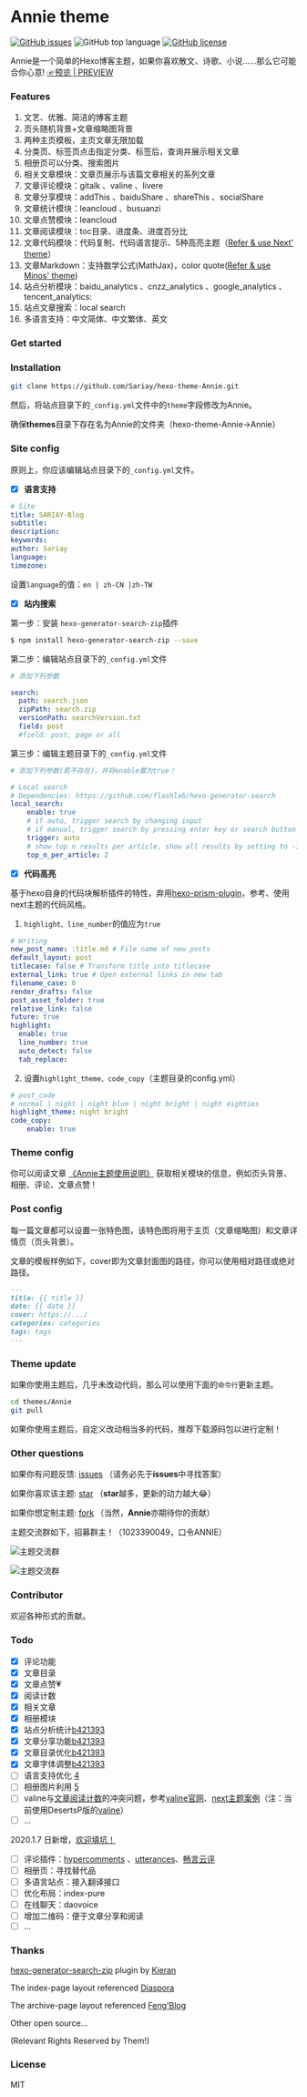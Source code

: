 # Annie theme
[![GitHub issues](https://img.shields.io/github/issues/Sariay/hexo-theme-Annie?style=for-the-badge)](https://github.com/Sariay/hexo-theme-Annie/issues)  ![GitHub top language](https://img.shields.io/github/languages/top/Sariay/hexo-theme-Annie?style=for-the-badge)  [![GitHub license](https://img.shields.io/github/license/Sariay/hexo-theme-Annie?style=for-the-badge)](https://github.com/Sariay/hexo-theme-Annie/blob/master/LICENSE)

Annie是一个简单的Hexo博客主题，如果你喜欢散文、诗歌、小说......那么它可能合你心意!  [☞预览 | PREVIEW](https://sariay.github.io/2019/03/12/相册主题Dream介绍/)

### Features

1. 文艺、优雅、简洁的博客主题
2. 页头随机背景+文章缩略图背景
3. 两种主页模板，主页文章无限加载
4. 分类页、标签页点击指定分类、标签后，查询并展示相关文章
5. 相册页可以分类、搜索图片
6. 相关文章模块：文章页展示与该篇文章相关的系列文章
7. 文章评论模块：gitalk 、valine 、livere 
8. 文章分享模块：addThis 、baiduShare 、shareThis 、socialShare 
9. 文章统计模块：leancloud 、busuanzi 
10. 文章点赞模块：leancloud
11. 文章阅读模块：toc目录、进度条、进度百分比
12. 文章代码模块：代码复制、代码语言提示、5种高亮主题（[Refer & use Next' theme](https://github.com/iissnan/hexo-theme-next/)）
13. 文章Markdown：支持数学公式(MathJax)，color quote([Refer & use Minos' theme](https://github.com/ppoffice/hexo-theme-minos/blob/master/scripts/99_tags.js))
14. 站点分析模块：baidu_analytics 、cnzz_analytics 、google_analytics 、tencent_analytics:
15. 站点文章搜索：local search
16. 多语言支持：中文简体、中文繁体、英文

### Get started

### Installation

```bash
git clone https://github.com/Sariay/hexo-theme-Annie.git
```
然后，将站点目录下的`_config.yml`文件中的`theme`字段修改为Annie。

确保**themes**目录下存在名为Annie的文件夹（hexo-theme-Annie→Annie）

### Site config

原则上，你应该编辑站点目录下的`_config.yml`文件。

- [x] **语言支持**

```yml
# Site
title: SARIAY-Blog
subtitle:
description:
keywords:
author: Sariay
language:
timezone: 
```

设置`language`的值：`en | zh-CN |zh-TW`

- [x] **站内搜索**

第一步：安装 ```hexo-generator-search-zip```插件

```bash
$ npm install hexo-generator-search-zip --save
```

第二步：编辑站点目录下的`_config.yml`文件

```yml
# 添加下列参数

search:
  path: search.json
  zipPath: search.zip
  versionPath: searchVersion.txt
  field: post
  #field: post, page or all
```

第三步：编辑主题目录下的`_config.yml`文件

```yml
# 添加下列参数(若不存在)，并将enable置为true！

# Local search
# Dependencies: https://github.com/flashlab/hexo-generator-search
local_search:
    enable: true
    # if auto, trigger search by changing input
    # if manual, trigger search by pressing enter key or search button
    trigger: auto
    # show top n results per article, show all results by setting to -1
    top_n_per_article: 2
```

- [x] **代码高亮**

基于hexo自身的代码块解析插件的特性，弃用[hexo-prism-plugin](https://github.com/ele828/hexo-prism-plugin)，参考、使用next主题的代码风格。

1. `highlight、line_number`的值应为`true`

```yml
# Writing
new_post_name: :title.md # File name of new posts
default_layout: post
titlecase: false # Transform title into titlecase
external_link: true # Open external links in new tab
filename_case: 0
render_drafts: false
post_asset_folder: true
relative_link: false
future: true
highlight:
  enable: true
  line_number: true
  auto_detect: false
  tab_replace:
```

2. 设置`highlight_theme、code_copy`（主题目录的config.yml）

```yml
# post_code
# normal | night | night blue | night bright | night eighties
highlight_theme: night bright
code_copy:
    enable: true
```

### Theme config

你可以阅读文章 [《Annie主题使用说明》](https://sariay.github.io/2018/08/27/Annie主题使用说明/) 获取相关模块的信息，例如页头背景、相册、评论、文章点赞 !

### Post config

每一篇文章都可以设置一张特色图，该特色图将用于主页（文章缩略图）和文章详情页（页头背景）。

文章的模板样例如下，cover即为文章封面图的路径，你可以使用相对路径或绝对路径。

```markdown
---
title: {{ title }}
date: {{ date }}
cover: https://.../
categories: categories
tags: tags
---
```

### Theme update

如果你使用主题后，几乎未改动代码，那么可以使用下面的`命令行`更新主题。

```bash
cd themes/Annie
git pull
```

如果你使用主题后，自定义改动相当多的代码，推荐下载源码包以进行定制！

### Other questions

如果你有问题反馈:  [issues](https://github.com/Sariay/hexo-theme-Annie/issues) 						（请务必先于**issues**中寻找答案）

如果你喜欢该主题:  [star](https://github.com/Sariay/hexo-theme-Annie)						（**star**越多，更新的动力越大😂）

如果你想定制主题:  [fork](https://github.com/Sariay/hexo-theme-Annie/fork)						（当然，**Annie**亦期待你的贡献）

主题交流群如下，招募群主！（1023390049，口令ANNIE）

![主题交流群](source/img/Annie_qq_qrcode.jpg)

![主题交流群](https://github.com/Sariay/hexo-theme-Annie/blob/master/source/img/Annie_qq_qrcode.jpg)

### Contributor

欢迎各种形式的贡献。

### Todo

- [x] 评论功能
- [x] 文章目录
- [x] 文章点赞💗
- [x] 阅读计数
- [x] 相关文章
- [x] 相册模块
- [x] 站点分析统计[b421393](https://github.com/Sariay/hexo-theme-Annie/commit/b421393dd259809fadba119547fda4fcf2633f1f)
- [x] 文章分享功能[b421393](https://github.com/Sariay/hexo-theme-Annie/commit/b421393dd259809fadba119547fda4fcf2633f1f)
- [x] 文章目录优化[b421393](https://github.com/Sariay/hexo-theme-Annie/commit/b421393dd259809fadba119547fda4fcf2633f1f)
- [x] 文章字体调整[b421393](https://github.com/Sariay/hexo-theme-Annie/commit/b421393dd259809fadba119547fda4fcf2633f1f)
- [ ] 语言支持优化 [4](https://github.com/Sariay/hexo-theme-Annie/issues/6#issue-369754545)
- [ ] 相册图片利用 [5](https://github.com/Sariay/hexo-theme-Annie/issues/6#issue-369754545)
- [ ] valine与<u>文章阅读计数</u>的冲突问题，参考[valine官网](https://valine.js.org/visitor.html)、[next主题案例](https://valine.js.org/visitor.html)（注：当前使用DesertsP版的[valine](https://github.com/DesertsP/Valine)）
- [ ] ...

2020.1.7 日新增，<u>欢迎填坑！</u>

- [ ] 评论插件：[hypercomments](https://www.hypercomments.com/en/demo?type=blogs#) 、[utterances](https://utteranc.es/)、[畅言云评](http://changyan.kuaizhan.com/packages-intro)
- [ ] 相册页：寻找替代品
- [ ] 多语言站点：接入翻译接口
- [ ] 优化布局：index-pure
- [ ] 在线聊天：daovoice 
- [ ] 增加二维码：便于文章分享和阅读
- [ ] ...

### Thanks

[hexo-generator-search-zip](https://github.com/SuperKieran/hexo-generator-search-zip) plugin by [Kieran](https://github.com/SuperKieran/hexo-generator-search-zip)

The index-page layout referenced [Diaspora](https://github.com/LoeiFy/Diaspora)

The archive-page layout referenced [Feng'Blog](https://1984n.win/archives-post/)

Other open source...

(Relevant Rights Reserved by Them!)

### License

MIT
